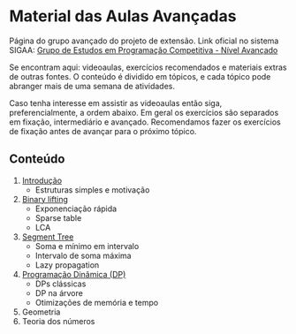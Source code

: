 Material das Aulas Avançadas
====================================

Página do grupo avançado do projeto de extensão. Link oficial no sistema SIGAA: [Grupo de Estudos em Programação Competitiva - Nível Avançado](https://sig.unb.br/sigaa/link/public/extensao/visualizacaoAcaoExtensao/1960)

Se encontram aqui: videoaulas, exercícios recomendados e materiais extras de outras fontes. O conteúdo é dividido em tópicos, e cada tópico pode abranger mais de uma semana de atividades.

Caso tenha interesse em assistir as videoaulas então siga, preferencialmente, a ordem abaixo. Em geral os exercícios são separados em fixação, intermediário e avançado. Recomendamos fazer os exercícios de fixação antes de avançar para o próximo tópico.

## Conteúdo

1. [Introdução](Introdu%C3%A7%C3%A3o/README.md)
    - Estruturas simples e motivação
1. [Binary lifting](Binary%20Lifting/README.md)
    - Exponenciação rápida
    - Sparse table
    - LCA
1. [Segment Tree](Segment%20Tree/README.md)
    - Soma e mínimo em intervalo
    - Intervalo de soma máxima
    - Lazy propagation
1. [Programação Dinâmica (DP)](Programa%C3%A7%C3%A3o%20Din%C3%A2mica/README.md)
    - DPs clássicas
    - DP na árvore
    - Otimizações de memória e tempo
1. Geometria
1. Teoria dos números
